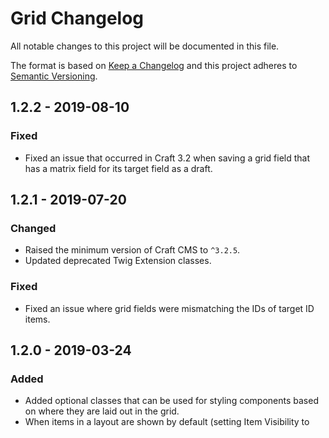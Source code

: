 # Grid Changelog

All notable changes to this project will be documented in this file.

The format is based on [Keep a Changelog](http://keepachangelog.com/) and this project adheres to [Semantic Versioning](http://semver.org/).

## 1.2.2 - 2019-08-10
### Fixed
- Fixed an issue that occurred in Craft 3.2 when saving a grid field that has a matrix field for its target field as a draft.

## 1.2.1 - 2019-07-20
### Changed
- Raised the minimum version of Craft CMS to `^3.2.5`.
- Updated deprecated Twig Extension classes.

### Fixed
- Fixed an issue where grid fields were mismatching the IDs of target ID items.

## 1.2.0 - 2019-03-24
### Added
- Added optional classes that can be used for styling components based on where they are laid out in the grid.
- When items in a layout are shown by default (setting Item Visibility to `Visible` in field settings), you may hide the layout from the input field so you don't have to move past it during content editing.

### Changed
- Changed the way field values are stored so they no longer need to be updated when a layout’s breakpoint changes
  - This fixes an issue when saving field values into a project config
  - **This runs a migration that should be run in all environments before changing any Grid field settings**

### Fixed
- Moved grid styles for the first layout into a `max-width` media query so it doesn’t need to be overridden by later breakpoints.

## 1.1.1 - 2019-02-14
### Fixed
- Fixed a bug that occurred when adding a column in `auto` Column Mode

## 1.1.0 - 2019-02-10
### Added
- You can now create a grid field that is not tied to a target field
  - Any array—like one made from an element query—can be passed into a `{% grid %}` block and laid out by a grid field
  - Requires the `using` keyword syntax for rendering, as described here: https://github.com/wbrowar/craft-grid/blob/master/README.md#advanced-twig-options
- You can now choose whether or not items that have not been laid out onto the grid will be visible or hidden
  - This allows you to leave a layout blank and all items will be automatically added to the grid (or after the grid if there is no more room)

### Changed
- When changing a breakpoint on the field settings page, the layouts no longer re-order themselves until you are done changing the breakpoint width

### Fixed
- Added the correct prefix to let Grid fields be editable in the element editor (the popup that appears when you double-click an element)

## 1.0.1 - 2019-02-08
### Fixed
- Fixed a couple of errors that occur when no grid layout has been set before render

## 1.0.0 - 2019-02-05
### Added
- You can now use `em` or `rem` units for media queries by passing in `unit: 'em'` into the `grid` block arguments
- Added `Grid::$plugin->grid->getGridValue();` PHP method
- Added `craft.grid.value()` Twig variable

### Changed
- Made some UI tweaks on grid field layout for better usability
  - Rolling over a field item on the left highlights the corresponding item on the right
  - Starting to lay out an item highlights the label on the left and the item in the preview grid
  - Clicking on the label for an item that is being set stops the layout process
  
I‘m taking the [BETA] flag off and releasing this as 1.0.0! I‘ll keep a close eye on any issues that pop up, so please send any feedback or issues: https://github.com/wbrowar/craft-grid/issues

## 1.0.0-beta.3 - 2019-02-04
### Added
- Added support for Craft Commerce fields, Products and Variants

### Fixed
- Fixed a bug that prevented creating a new layout

## 1.0.0-beta.2 - 2019-02-03
### Fixed
- Fixed a bug that prevented creating a new grid field
- Fixed a bug that lets someone put in a negative or empty layout breakpoint
- Corrected links to docs and readme in composer.json

## 1.0.0-beta.1 - 2019-02-03
### Added
- Grid fields can now be used in Matrix fields to create multiple layouts for a target field
- Added mobile layout for settings and field input
- Grid now resaves all elements when a layout breakpoint changes in field settings

## 1.0.0-beta.0 - 2019-02-02
### Added
- Initial release
